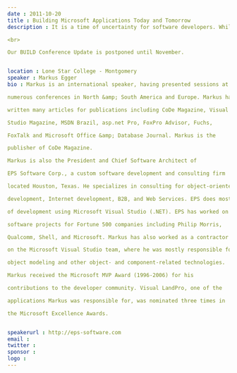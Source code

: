 ```yaml
---
date : 2011-10-20
title : Building Microsoft Applications Today and Tomorrow
description : It is a time of uncertainty for software developers. While in the past, a developer’s choices were down to which language and IDE to choose to develop on Windows or the Web, options have now exploded. The proliferation of various devices and their move into mainstream use has created change at a pace orders of magnitude faster than before. Do you develop a Windows app? A Web app? A mobile device app? Slates? You are faced with a plethora or options, platforms, IDEs, and development languages. How do you choose which to use? And most importantly, how do you protect your current investment both in terms of the applications you use as well as your personal knowledge you have built app?
<br>
Our BUILD Conference Update is postponed until November.

location : Lone Star College - Montgomery
speaker : Markus Egger
bio : Markus is an international speaker, having presented sessions at
numerous conferences in North &amp; South America and Europe. Markus has
written many articles for publications including CoDe Magazine, Visual
Studio Magazine, MSDN Brazil, asp.net Pro, FoxPro Advisor, Fuchs,
FoxTalk and Microsoft Office &amp; Database Journal. Markus is the
publisher of CoDe Magazine.
Markus is also the President and Chief Software Architect of
EPS Software Corp., a custom software development and consulting firm
located Houston, Texas. He specializes in consulting for object-oriented
development, Internet development, B2B, and Web Services. EPS does most
of development using Microsoft Visual Studio (.NET). EPS has worked on
software projects for Fortune 500 companies including Philip Morris,
Qualcomm, Shell, and Microsoft. Markus has also worked as a contractor
on the Microsoft Visual Studio team, where he was mostly responsible for
object modeling and other object- and component-related technologies.
Markus received the Microsoft MVP Award (1996-2006) for his
contributions to the developer community. Visual LandPro, one of the
applications Markus was responsible for, was nominated three times in
the Microsoft Excellence Awards.

speakerurl : http://eps-software.com
email : 
twitter : 
sponsor : 
logo : 
---
```

